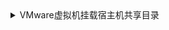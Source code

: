 <details>
<summary>
VMware虚拟机挂载宿主机共享目录
</summary>

* 在Linux中安装vm-tools<br>
  <code>suduo yum install -y open-vm-tools open-vm-tools-desktop</code>
* 查看共享的目录<br><code>vmware-hgfsclient<code>
* 执行命令挂载目录
mount -t fuse.vmhgfs-fuse .host:/ /mnt/hgfs -o allow_other,nonempty
* 修改数据令系统启动时自动挂载
vim /etc/fstab  
* 在末尾另起一行 添加:  
.host:/ /mnt/hgfs fuse.vmhgfs-fuse allow_other 0 0
* 再次挂载目录
vmhgfs-fuse .host:/ /mnt/hgfs -o allow_other,nonempty
* 建立软连接
ln -s /mnt/hgfs /www/work

</details>
